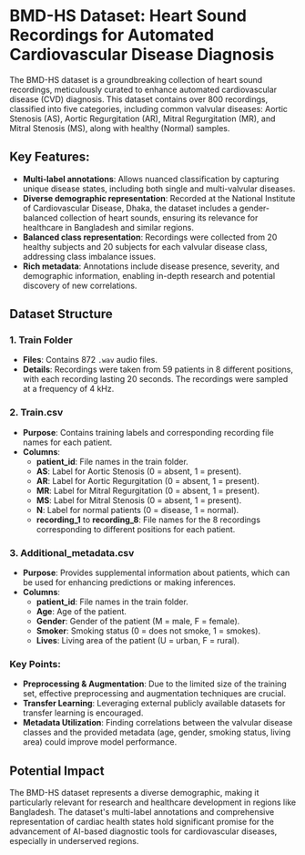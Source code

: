 # BMD-HS Dataset: Heart Sound Recordings for Automated Cardiovascular Disease Diagnosis

The BMD-HS dataset is a groundbreaking collection of heart sound recordings, meticulously curated to enhance automated cardiovascular disease (CVD) diagnosis. This dataset contains over 800 recordings, classified into five categories, including common valvular diseases: Aortic Stenosis (AS), Aortic Regurgitation (AR), Mitral Regurgitation (MR), and Mitral Stenosis (MS), along with healthy (Normal) samples. 

## Key Features:
- **Multi-label annotations**: Allows nuanced classification by capturing unique disease states, including both single and multi-valvular diseases.
- **Diverse demographic representation**: Recorded at the National Institute of Cardiovascular Disease, Dhaka, the dataset includes a gender-balanced collection of heart sounds, ensuring its relevance for healthcare in Bangladesh and similar regions.
- **Balanced class representation**: Recordings were collected from 20 healthy subjects and 20 subjects for each valvular disease class, addressing class imbalance issues.
- **Rich metadata**: Annotations include disease presence, severity, and demographic information, enabling in-depth research and potential discovery of new correlations.

## Dataset Structure

### 1. Train Folder
- **Files**: Contains 872 `.wav` audio files.
- **Details**: Recordings were taken from 59 patients in 8 different positions, with each recording lasting 20 seconds. The recordings were sampled at a frequency of 4 kHz.

### 2. Train.csv
- **Purpose**: Contains training labels and corresponding recording file names for each patient.
- **Columns**:
  - **patient_id**: File names in the train folder.
  - **AS**: Label for Aortic Stenosis (0 = absent, 1 = present).
  - **AR**: Label for Aortic Regurgitation (0 = absent, 1 = present).
  - **MR**: Label for Mitral Regurgitation (0 = absent, 1 = present).
  - **MS**: Label for Mitral Stenosis (0 = absent, 1 = present).
  - **N**: Label for normal patients (0 = disease, 1 = normal).
  - **recording_1** to **recording_8**: File names for the 8 recordings corresponding to different positions for each patient.

### 3. Additional_metadata.csv
- **Purpose**: Provides supplemental information about patients, which can be used for enhancing predictions or making inferences.
- **Columns**:
  - **patient_id**: File names in the train folder.
  - **Age**: Age of the patient.
  - **Gender**: Gender of the patient (M = male, F = female).
  - **Smoker**: Smoking status (0 = does not smoke, 1 = smokes).
  - **Lives**: Living area of the patient (U = urban, F = rural).

### Key Points:
- **Preprocessing & Augmentation**: Due to the limited size of the training set, effective preprocessing and augmentation techniques are crucial.
- **Transfer Learning**: Leveraging external publicly available datasets for transfer learning is encouraged.
- **Metadata Utilization**: Finding correlations between the valvular disease classes and the provided metadata (age, gender, smoking status, living area) could improve model performance.

## Potential Impact

The BMD-HS dataset represents a diverse demographic, making it particularly relevant for research and healthcare development in regions like Bangladesh. The dataset's multi-label annotations and comprehensive representation of cardiac health states hold significant promise for the advancement of AI-based diagnostic tools for cardiovascular diseases, especially in underserved regions.

